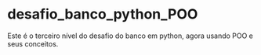 # desafio_banco_python_POO
Este é o terceiro nível do desafio do banco em python, agora usando POO e seus conceitos.
